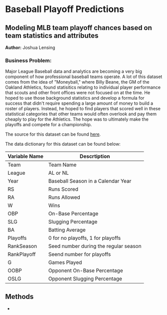 # Baseball Playoff Predictions
## Modeling MLB team playoff chances based on team statistics and attributes
**Author:** Joshua Lensing
### Business Problem:
Major League Baseball data and analytics are becoming a very big component of how professional baseball teams operate. A lot of this dataset comes from the idea of "Moneyball," where Billy Beane, the GM of the Oakland Athletics, found statisitics relating to individual player performance that scouts and other front offices were not focused on at the time. He hoped to use those background statistics and develop a formula for success that didn't require spending a large amount of money to build a roster of players. Instead, he hoped to find players that scored well in these statistical categories that other teams would often overlook and pay them cheaply to play for the Athletics. The hope was to ultimately make the playoffs and compete for a championship.

The source for this dataset can be found [here](https://www.kaggle.com/datasets/wduckett/moneyball-mlb-stats-19622012).

The data dictionary for this dataset can be found below:

| Variable Name | Descrtiption |
|---------------|--------------|
Team | Team Name
League | AL or NL
Year | Baseball Season in a Calendar Year
RS | Runs Scored
RA | Runs Allowed
W | Wins
OBP | On-Base Percentage
SLG | Slugging Percentage
BA | Batting Average
Playoffs | 0 for no playoffs, 1 for playoffs
RankSeason | Seed number during the regular season
RankPlayoff | Seend number for playoffs
G | Games Played
OOBP | Opponent On-Base Percentage
OSLG | Opponent Slugging Percentage

## Methods
- 
